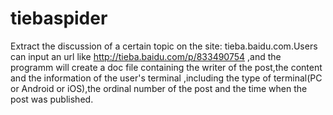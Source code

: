 # tiebaspider
Extract the discussion of a certain topic on the site: tieba.baidu.com.Users can input an url like http://tieba.baidu.com/p/833490754 ,and the programm will create a doc file containing the writer of the post,the content and the information of the user's terminal ,including the type of terminal(PC or Android or iOS),the ordinal number of the post and the time when the post was published.
